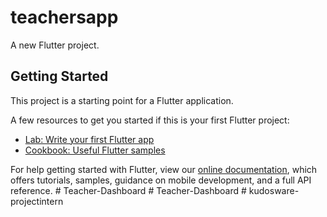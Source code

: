 # teachersapp

A new Flutter project.

## Getting Started

This project is a starting point for a Flutter application.

A few resources to get you started if this is your first Flutter project:

- [Lab: Write your first Flutter app](https://flutter.dev/docs/get-started/codelab)
- [Cookbook: Useful Flutter samples](https://flutter.dev/docs/cookbook)

For help getting started with Flutter, view our
[online documentation](https://flutter.dev/docs), which offers tutorials,
samples, guidance on mobile development, and a full API reference.
#   T e a c h e r - D a s h b o a r d  
 #   T e a c h e r - D a s h b o a r d  
 #   k u d o s w a r e - p r o j e c t i n t e r n  
 